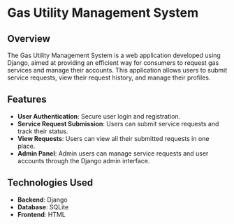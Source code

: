 # Gas Utility Management System

## Overview

The Gas Utility Management System is a web application developed using Django, aimed at providing an efficient way for consumers to request gas services and manage their accounts. This application allows users to submit service requests, view their request history, and manage their profiles.

## Features

- **User Authentication**: Secure user login and registration.
- **Service Request Submission**: Users can submit service requests and track their status.
- **View Requests**: Users can view all their submitted requests in one place.
- **Admin Panel**: Admin users can manage service requests and user accounts through the Django admin interface.

## Technologies Used

- **Backend**: Django
- **Database**: SQLite 
- **Frontend**: HTML

